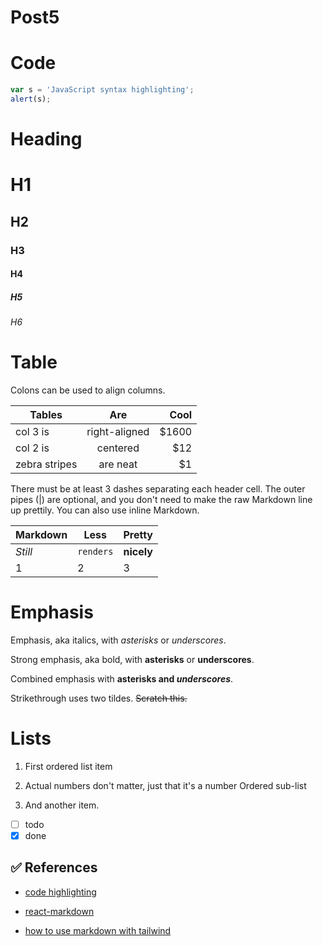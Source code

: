# Post5

# Code

```javascript
var s = 'JavaScript syntax highlighting';
alert(s);
```

# Heading

# H1

## H2

### H3

#### H4

##### H5

###### H6

# Table

Colons can be used to align columns.

| Tables        |      Are      |  Cool |
| ------------- | :-----------: | ----: |
| col 3 is      | right-aligned | $1600 |
| col 2 is      |   centered    |   $12 |
| zebra stripes |   are neat    |    $1 |

There must be at least 3 dashes separating each header cell.
The outer pipes (|) are optional, and you don't need to make the
raw Markdown line up prettily. You can also use inline Markdown.

| Markdown | Less      | Pretty     |
| -------- | --------- | ---------- |
| _Still_  | `renders` | **nicely** |
| 1        | 2         | 3          |

# Emphasis

Emphasis, aka italics, with _asterisks_ or _underscores_.

Strong emphasis, aka bold, with **asterisks** or **underscores**.

Combined emphasis with **asterisks and _underscores_**.

Strikethrough uses two tildes. ~~Scratch this.~~

# Lists

1. First ordered list item

2. Actual numbers don't matter, just that it's a number
   Ordered sub-list
3. And another item.

- [ ] todo
- [x] done

## ✅ References

- [code highlighting](https://amirardalan.com/blog/syntax-highlight-code-in-markdown)

- [react-markdown](https://www.npmjs.com/package/react-markdown)
- [how to use markdown with tailwind](https://stackoverflow.com/questions/74607419/react-markdown-don%c2%b4t-render-markdown/74607475#74607475)
